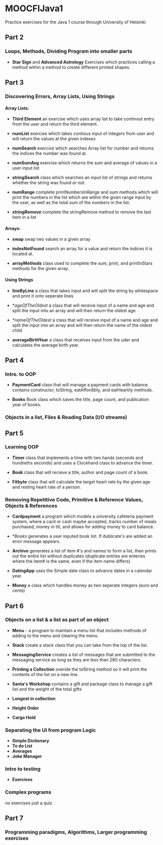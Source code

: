 # MOOCFIJava1
Practice exercises for the Java 1 course through University of Helsinki

## Part 2
### Loops, Methods, Dividing Program into smaller parts
- **Star Sign** and **Advanced Astrology** Exercises which practices calling a method within a method to create different printed shapes. 

## Part 3
### Discovering Errors, Array Lists, Using Strings

#### Array Lists: 

- **Third Element** an exercise which uses array list to take continout entry from the user and return the third element.

- **numList** exercise which takes contious input of integers from user and will return the values at the given indexes 

- **numSearch** exercise which searches Array list for number and returns the indices the number was found at.

- **numSumAvg** exercise which returns the sum and average of values in a user input list

- **stringSearch** class which searches an input list of strings and returns whether the string was found or not.

- **numRange** complete printNumbersInRange and sum methods which will print the numbers in the list which are within the given range input by the user, as well as the total sum of the numbers in the list.

- **stringRemove** complete the stringRemove method to remove the last item in a list

#### Arrays: 
- **swap** swap two values in a given array

- **indexNotFound** search an array for a value and return the indices it is located at.

- **arrayMethods** class used to complete the sum, print, and printInStars methods for the given array.

#### Using Strings
- **lineByLine** a class that takes input and will split the string by whitespace and print it onto seperate lines

- **ageOfTheOldest* a class that will receive input of a name and age and split the input into an array and will then return the oldest age

- **nameOfTheOldest* a class that will receive input of a name and age and split the input into an array and will then return the name of the oldest child

- **averageBirthYear** a class that receives input from the uder and calculates the average birth year. 

## Part 4
### Intro. to OOP

- **PaymentCard** class that will manage a payment cards with balance.  contains constructor, toString, eatAffordibly, and eatHeartily methods. 

- **Books** Book class which saves the title, page count, and publication year of books. 

### Objects in a list, Files & Reading Data (I/O streams)

## Part 5
### Learning OOP 

- **Timer** class that implements a time with two hands (seconds and hundreths seconds) and uses a Clockhand class to advance the timer. 

- **Book** class that will recieve a title, author and page count of a book. 

- **Fitbyte** class that will calculate the target heart rate by the given age and resting heart rate of a person. 

### Removing Repetitive Code, Primitive & Reference Values, Objects & References

- **Cardpayment** a program which models a university cafeteria payment system, where a card or cash maybe accepted, tracks number of meals purchased, money in till, and allows for adding money to card balance.

- **Books* generates a user inputed book list. If dublicate's are added an error message appears.

- **Archive** generates a list of item #'s and names to form a list, then prints out the entire list without duplicates (duplicate entries are enteries where the item# is the same, even if the item name differs)


- **DatingApp** uses the Simple date class to advance dates in a calendar year. 

- **Money** a class which handles money as two seperate integers (euro and cents) 


## Part 6
### Objects on a list & a list as part of an object 
- **Menu** - a program to maintain a menu list that includes methods of adding to the menu and clearing the menu.

- **Stack** create a stack class that you can take from the top of the list. 

- **MessagingService**  creates a list of messages that are submitted to the messaging service as long as they are less than 280 characters. 

- **Printing a Collection** overide the toString method so it will print the contents of the list on a new line.

- **Santa's Workshop** contains a gift and package class to manage a gift list and the weight of the total gifts

- **Longest in collection** 
- **Height Order**
- **Cargo Hold**

### Separating the UI from program Logic 
- **Simple Dictionary**
- **To do List**
- **Averages**
- **Joke Manager**

### Intro to testing

- **Exercises**

### Complex programs

no exercises just a quiz

## Part 7
### Programming paradigms, Algorithms, Larger programming exercises
